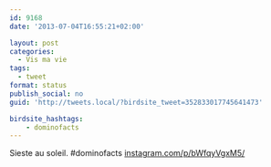 ```yaml
---
id: 9168
date: '2013-07-04T16:55:21+02:00'

layout: post
categories:
  - Vis ma vie
tags:
  - tweet
format: status
publish_social: no
guid: 'http://tweets.local/?birdsite_tweet=352833017745641473'

birdsite_hashtags:
    - dominofacts
---
```


Sieste au soleil. #dominofacts [instagram.com/p/bWfqyVgxM5/](http://instagram.com/p/bWfqyVgxM5/)